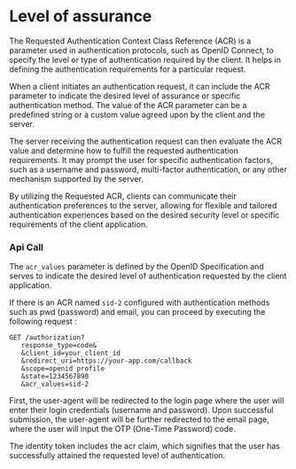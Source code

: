 # Level of assurance

The Requested Authentication Context Class Reference (ACR) is a parameter used in authentication protocols, such as OpenID Connect, to specify the level or type of authentication required by the client. 
It helps in defining the authentication requirements for a particular request.

When a client initiates an authentication request, it can include the ACR parameter to indicate the desired level of assurance or specific authentication method. 
The value of the ACR parameter can be a predefined string or a custom value agreed upon by the client and the server.

The server receiving the authentication request can then evaluate the ACR value and determine how to fulfill the requested authentication requirements. 
It may prompt the user for specific authentication factors, such as a username and password, multi-factor authentication, or any other mechanism supported by the server.

By utilizing the Requested ACR, clients can communicate their authentication preferences to the server, allowing for flexible and tailored authentication experiences based on the desired security level or specific requirements of the client application.

### Api Call

The `acr_values` parameter is defined by the OpenID Specification and serves to indicate the desired level of authentication requested by the client application.

If there is an ACR named `sid-2` configured with authentication methods such as pwd (password) and email, you can proceed by executing the following request :

```
GET /authorization?
   response_type=code&
   &client_id=your_client_id
   &redirect_uri=https://your-app.com/callback
   &scope=openid profile
   &state=1234567890
   &acr_values=sid-2
```

First, the user-agent will be redirected to the login page where the user will enter their login credentials (username and password). Upon successful submission, the user-agent will be further redirected to the email page, where the user will input the OTP (One-Time Password) code.

The identity token includes the acr claim, which signifies that the user has successfully attained the requested level of authentication.